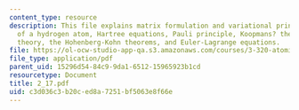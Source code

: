 ```yaml
---
content_type: resource
description: This file explains matrix formulation and variational principle, energy
  of a hydrogen atom, Hartree equations, Pauli principle, Koopmans? theorems, density-functional
  theory, the Hohenberg-Kohn theorems, and Euler-Lagrange equations.
file: https://ol-ocw-studio-app-qa.s3.amazonaws.com/courses/3-320-atomistic-computer-modeling-of-materials-sma-5107-spring-2005/c3d036c3b20ced8a7251bf5063e8f66e_2_17.pdf
file_type: application/pdf
parent_uid: 15296d54-84c9-9da1-6512-15965923b1cd
resourcetype: Document
title: 2_17.pdf
uid: c3d036c3-b20c-ed8a-7251-bf5063e8f66e
---
```

